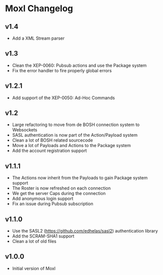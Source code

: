 Moxl Changelog
================

v1.4
---------------------------
 * Add a XML Stream parser

v1.3
---------------------------
 * Clean the XEP-0060: Pubsub actions and use the Package system
 * Fix the error handler to fire properly global errors

v1.2.1
---------------------------
 * Add support of the XEP-0050: Ad-Hoc Commands 

v1.2
---------------------------
 * Large refactoring to move from de BOSH connection system to Websockets
 * SASL authentication is now part of the Action/Payload system
 * Clean a lot of BOSH related sourcecode
 * Move a lot of Payloads and Actions to the Package system
 * Add the account registration support

v1.1.1
---------------------------
 * The Actions now inherit from the Payloads to gain Package system support
 * The Roster is now refreshed on each connection
 * We get the server Caps during the connection
 * Add anonymous login support
 * Fix an issue during Pubsub subscription

v1.1.0
---------------------------

 * Use the SASL2 (https://github.com/edhelas/sasl2) authentication library
 * Add the SCRAM-SHA1 support
 * Clean a lot of old files

v1.0.0
---------------------------

 * Initial version of Moxl
